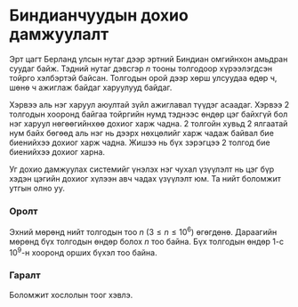 Биндианчуудын дохио дамжуулалт
==============================
Эрт цагт Берланд улсын нутаг дээр эртний Биндиан омгийнхон амьдран суудаг байж.
Тэдний нутаг дэвсгэр $n$ тооны толгодоор хүрээлэгдсэн тойрго хэлбэртэй байсан.
Толгодын орой дээр хөрш улсуудаа өдөр ч, шөнө ч ажиглаж байдаг харуулууд байдаг.

Хэрвээ аль нэг харуул аюултай зүйл ажиглавал түүдэг асаадаг. Хэрвээ 2 толгодын
хооронд байгаа тойргийн нумд тэднээс өндөр цэг байхгүй бол нэг харуул
нөгөөгийнхөө дохиог харж чадна. 2 толгойн хувьд 2 ялгаатай нум байх бөгөөд аль
нэг нь дээрх нөхцөлийг харж чадаж байвал бие биенийхээ дохиог харж чадна. Жишээ
нь бүх зэрэгцээ 2 толгод бие биенийхээ дохиог харна.

Уг дохио дамжуулах системийг үнэлэх нэг чухал үзүүлэлт нь цэг бүр хэдэн цэгийн
дохиог хүлээн авч чадах үзүүлэлт юм. Та нийт боломжит утгын олно уу.


### Оролт
Эхний мөрөнд нийт толгодын тоо $n$ ($3 ≤ n ≤ 10^6$) өгөгдөнө. Дараагийн мөрөнд
бүх толгодын өндөр болох $n$ тоо байна. Бүх толгодын өндөр $1$-с $10^9$-н
хооронд орших бүхэл тоо байна.


### Гаралт
Боломжит хослолын тоог хэвлэ.
